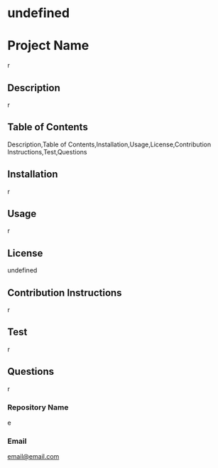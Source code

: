 # undefined

  # Project Name
  r
  
  ## Description
  r

  ## Table of Contents
  Description,Table of Contents,Installation,Usage,License,Contribution Instructions,Test,Questions

  ## Installation
  r

  ## Usage
  r

  ## License
  undefined

  ## Contribution Instructions
  r

  ## Test
  r

  ## Questions
  r

  ### Repository Name
  e

  ### Email
  email@email.com
